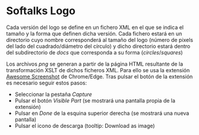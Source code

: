 # Softalks Logo
Cada versión del logo se define en un fichero XML en el que se indica el tamaño y la forma que definen dicha versión. Cada fichero estará en un directorio cuyo nombre corresponderá al tamaño del logo (número de pixels del lado del cuadrado/diámetro del círculo) y dicho directorio estará dentro del subdirectorio de *docs* que corresponda a su forma (*circles*/*squares*)

Los archivos *png* se generan a partir de la página HTML resultante de la transformación XSLT de dichos ficheros XML. Para ello se usa la extensión [Awesome Screenshot](https://chrome.google.com/webstore/detail/awesome-screenshot-and-sc/nlipoenfbbikpbjkfpfillcgkoblgpmj) de Chrome/Edge. Tras pulsar el botón de la extensión es necesario seguir estos pasos:
- Seleccionar la pestaña *Capture*
- Pulsar el botón *Visible Part* (se mostrará una pantalla propia de la extensión)
- Pulsar en *Done* de la esquina superior derecha (se mostrará una nueva pantalla)
- Pulsar el icono de descarga (tooltip: Download as image)

